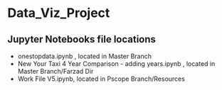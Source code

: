 # Data_Viz_Project
## Jupyter Notebooks file locations

* onestopdata.ipynb ,  located in Master Branch
* New Your Taxi 4 Year Comparison - adding years.ipynb , located in Master Branch/Farzad Dir
* Work File V5.ipynb, located in Pscope Branch/Resources
